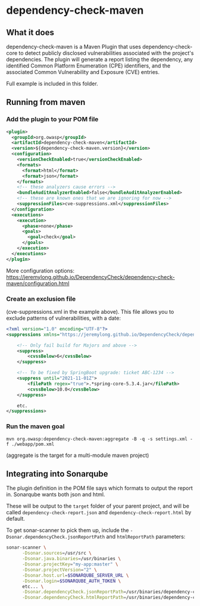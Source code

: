 # dependency-check-maven

## What it does

dependency-check-maven is a Maven Plugin that uses dependency-check-core to detect publicly disclosed vulnerabilities associated with the project's dependencies. The plugin will generate a report listing the dependency, any identified Common Platform Enumeration (CPE) identifiers, and the associated Common Vulnerability and Exposure (CVE) entries.

Full example is included in this folder.

## Running from maven

### Add the plugin to your POM file

```xml
<plugin>
  <groupId>org.owasp</groupId>
  <artifactId>dependency-check-maven</artifactId>
  <version>${dependency-check-maven.version}</version>
  <configuration>
    <versionCheckEnabled>true</versionCheckEnabled>
    <formats>
      <format>html</format>
      <format>json</format>
    </formats>
    <!-- these analyzers cause errors -->
    <bundleAuditAnalyzerEnabled>false</bundleAuditAnalyzerEnabled>
    <!-- these are known ones that we are ignoring for now -->
    <suppressionFiles>cve-suppressions.xml</suppressionFiles>
  </configuration>
  <executions>
    <execution>
      <phase>none</phase>
      <goals>
        <goal>check</goal>
      </goals>
    </execution>
  </executions>
</plugin>
```

More configuration options: https://jeremylong.github.io/DependencyCheck/dependency-check-maven/configuration.html

### Create an exclusion file

(cve-suppressions.xml in the example above).
This file allows you to exclude patterns of vulnerabilities, with a date:

```xml
<?xml version="1.0" encoding="UTF-8"?>
<suppressions xmlns="https://jeremylong.github.io/DependencyCheck/dependency-suppression.1.3.xsd">

    <!-- Only fail build for Majors and above -->
    <suppress>
        <cvssBelow>6</cvssBelow>
    </suppress>

    <!-- To be fixed by SpringBoot upgrade: ticket ABC-1234 -->
    <suppress until="2021-11-01Z">
        <filePath regex="true">.*spring-core-5.3.4.jar</filePath>
        <cvssBelow>10.0</cvssBelow>
    </suppress>

    etc.
</suppressions>
```

### Run the maven goal

`mvn org.owasp:dependency-check-maven:aggregate -B -q -s settings.xml -f ./webapp/pom.xml`

(aggregate is the target for a multi-module maven project)

## Integrating into Sonarqube

The plugin definition in the POM file says which formats to output the report in. Sonarqube wants both json and html.

These will be output to the `target` folder of your parent project, and will be called `dependency-check-report.json` and `dependency-check-report.html` by default.

To get sonar-scanner to pick them up, include the `-Dsonar.dependencyCheck.jsonReportPath` and `htmlReportPath` parameters:

```bash
sonar-scanner \
      -Dsonar.sources=/usr/src \
      -Dsonar.java.binaries=/usr/binaries \
      -Dsonar.projectKey="my-app:master" \
      -Dsonar.projectVersion="2" \
      -Dsonar.host.url=$SONARQUBE_SERVER_URL \
      -Dsonar.login=$SONARQUBE_AUTH_TOKEN \
      etc... \
      -Dsonar.dependencyCheck.jsonReportPath=/usr/binaries/dependency-check-report.json \
      -Dsonar.dependencyCheck.htmlReportPath=/usr/binaries/dependency-check-report.html
```
